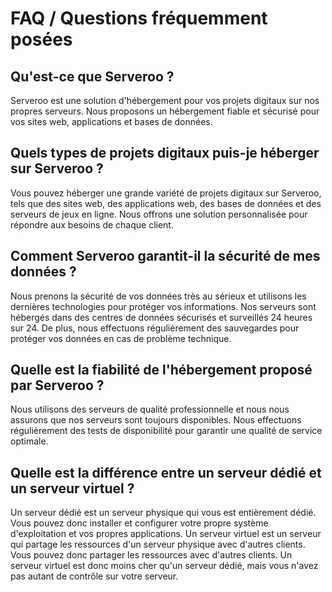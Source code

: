 # FAQ / Questions fréquemment posées

## Qu'est-ce que Serveroo ?

Serveroo est une solution d'hébergement pour vos projets digitaux sur nos propres serveurs. Nous proposons un hébergement fiable et sécurisé pour vos sites web, applications et bases de données.

## Quels types de projets digitaux puis-je héberger sur Serveroo ?

Vous pouvez héberger une grande variété de projets digitaux sur Serveroo, tels que des sites web, des applications web, des bases de données et des serveurs de jeux en ligne. Nous offrons une solution personnalisée pour répondre aux besoins de chaque client.

## Comment Serveroo garantit-il la sécurité de mes données ?

Nous prenons la sécurité de vos données très au sérieux et utilisons les dernières technologies pour protéger vos informations. Nos serveurs sont hébergés dans des centres de données sécurisés et surveillés 24 heures sur 24. De plus, nous effectuons régulièrement des sauvegardes pour protéger vos données en cas de problème technique.

## Quelle est la fiabilité de l'hébergement proposé par Serveroo ?

Nous utilisons des serveurs de qualité professionnelle et nous nous assurons que nos serveurs sont toujours disponibles. Nous effectuons régulièrement des tests de disponibilité pour garantir une qualité de service optimale.

## Quelle est la différence entre un serveur dédié et un serveur virtuel ?

Un serveur dédié est un serveur physique qui vous est entièrement dédié. Vous pouvez donc installer et configurer votre propre système d'exploitation et vos propres applications. Un serveur virtuel est un serveur qui partage les ressources d'un serveur physique avec d'autres clients. Vous pouvez donc partager les ressources avec d'autres clients. Un serveur virtuel est donc moins cher qu'un serveur dédié, mais vous n'avez pas autant de contrôle sur votre serveur.